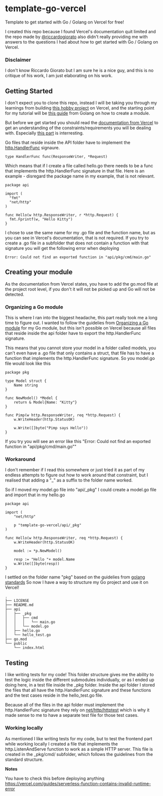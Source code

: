 # template-go-vercel
Template to get started with Go / Golang on Vercel for free!

I created this repo because I found Vercel's documentation quit limited and the repo made by [@riccardogiorato](https://github.com/riccardogiorato/template-go-vercel) also didn't really providing me with answers to the questions I had about how to get started with Go / Golang on Vercel.

### Disclaimer
I don't know Riccardo Giorato but I am sure he is a nice guy, and this is no critique of his work, I am just elaborating on his work.

## Getting Started
I don't expect you to clone this repo, instead I will be taking you through my learnings from building [this hobby project]([https://github.com/kristiannissen/brewblog](https://github.com/kristiannissen/template-go-vercel)) on Vercel, and the starting point for my tutorial will be [this guide](https://vercel.com/docs/functions/runtimes/go) from Golang on how to create a module.

But before we get started you should read the [documentation from Vercel](https://vercel.com/docs/functions/runtimes/go) to get an understanding of the constraints/requirements you will be dealing with. Especially [this part](https://vercel.com/docs/functions/runtimes/go#advanced-go-usage) is interresting.

Go files that reside inside the API folder have to implement the [http.HandlerFunc](https://pkg.go.dev/net/http@go1.22.1#HandlerFunc) signaure.
```
type HandlerFunc func(ResponseWriter, *Request)
```
Which means that if I create a file called hello.go there needs to be a func that implements the http.HandlerFunc signature in that file. Here is an example - disregard the package name in my example, that is not relevant.
```
package api
 
import (
  "fmt"
  "net/http"
)
 
func Hello(w http.ResponseWriter, r *http.Request) {
  fmt.Fprintf(w, "Hello Kitty")
}
```
I chose to use the same name for my .go file and the function name, but as you can see in Vercel's documentation, that is not required. If you try to create a .go file in a subfolder that does not contain a function with that signature you will get the following error when deploying
```
Error: Could not find an exported function in "api/pkg/cmd/main.go"
```

## Creating your module
As the documentation from Vercel states, you have to add the go.mod file at the project root level, if you don't it will not be picked up and Go will not be detected.

### Organizing a Go module
This is where I ran into the biggest headache, this part really took me a long time to figure out. I wanted to follow the guidelies from [Organizing a Go module](https://go.dev/doc/modules/layout) for my Go module, but this isn't possible on Vercel because all files that reside inside the api folder have to export the http.HandlerFunc signature.

This means that you cannot store your model in a folder called models, you can't even have a .go file that only contains a struct, that file has to have a function that implements the http.HandlerFunc signature. So you model.go file would look like this
```
package pkg

type Model struct {
	Name string
}

func NewModel() *Model {
	return & Model{Name: "Kitty"}
}

func Pimp(w http.ResponseWriter, req *http.Request) {
	w.WriteHeader(http.StatusOK)

	w.Write([]byte("Pimp says Hello"))
}
```
If you try you will see an error like this "Error: Could not find an exported function in "api/pkg/cmd/main.go""

### Workaround
I don't remember if I read this somewhere or just tried it as part of my endless attempts to figure out how to work around that constraint, but I realised that adding a "_" as a suffix to the folder name worked.

So if I moved my model.go file into "api/_pkg" I could create a model.go file and import that in my hello.go
```
package api

import (
	"net/http"

	p "template-go-vercel/api/_pkg"
)

func Hello(w http.ResponseWriter, req *http.Request) {
	w.WriteHeader(http.StatusOK)

	model := *p.NewModel()

	resp := "Hello "+ model.Name
	w.Write([]byte(resp))
}
```
I settled on the folder name "pkg" based on the guidelies from [golang standards](https://github.com/golang-standards/project-layout?tab=readme-ov-file#pkg)
So now I have a way to structure my Go project and use it on Vercel!
```
.
├── LICENSE
├── README.md
├── api
│   ├── _pkg
│   │   ├── cmd
│   │   │   └── main.go
│   │   └── model.go
│   ├── hello.go
│   └── hello_test.go
├── go.mod
└── public
    └── index.html
```
## Testing
I like writing tests for my code! This folder structure gives me the ability to test the logic inside the different submodules individually, or as I ended up doing here, in a test file inside the _pkg folder. Inside the api folder I stored the files that all have the http.HandlerFunc signature and these functions and the test cases reside in the hello_test.go file.

Because all of the files in the api folder must implement the http.HandlerFunc signature they rely on [net/http/httptest](https://pkg.go.dev/net/http/httptest@go1.22.1) which is why it made sense to me to have a separate test file for those test cases.

### Working locally
As mentioned I like writing tests for my code, but to test the frontend part while working locally I created a file that implements the http.ListenAndServe function to work as a simple HTTP server. This file is created in the _pkg/cmd/ subfolder, which follows the guidelines from the standard structure.

**Notes**

You have to check this before deploying anything https://vercel.com/guides/serverless-function-contains-invalid-runtime-error
